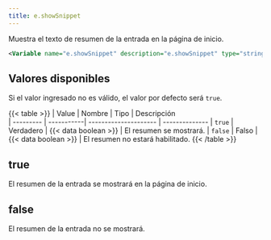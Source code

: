 ```yaml
---
title: e.showSnippet
---
```


Muestra el texto de resumen de la entrada en la página de inicio.

```xml
<Variable name="e.showSnippet" description="e.showSnippet" type="string" value="true"/>
```

## Valores disponibles

Si el valor ingresado no es válido, el valor por defecto será `true`.

{{< table >}}
| Value     | Nombre     | Tipo                  | Descripción   
| --------- | -----------| --------------------- | --------------
| `true`    | Verdadero  | {{< data boolean >}}  | El resumen se mostrará.
| `false`   | Falso      | {{< data boolean >}}  | El resumen no estará habilitado.
{{< /table >}}

## true

El resumen de la entrada se mostrará en la página de inicio.

## false

El resumen de la entrada no se mostrará.
